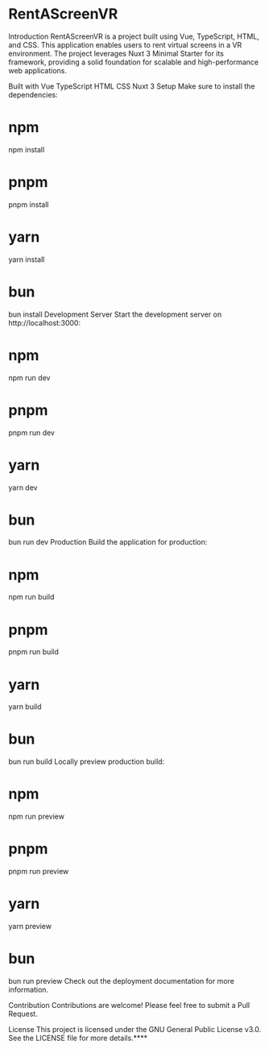 # RentAScreenVR

Introduction
RentAScreenVR is a project built using Vue, TypeScript, HTML, and CSS. This application enables users to rent virtual screens in a VR environment. The project leverages Nuxt 3 Minimal Starter for its framework, providing a solid foundation for scalable and high-performance web applications.

Built with
Vue
TypeScript
HTML
CSS
Nuxt 3
Setup
Make sure to install the dependencies:

# npm
npm install

# pnpm
pnpm install

# yarn
yarn install

# bun
bun install
Development Server
Start the development server on http://localhost:3000:

# npm
npm run dev

# pnpm
pnpm run dev

# yarn
yarn dev

# bun
bun run dev
Production
Build the application for production:

# npm
npm run build

# pnpm
pnpm run build

# yarn
yarn build

# bun
bun run build
Locally preview production build:

# npm
npm run preview

# pnpm
pnpm run preview

# yarn
yarn preview

# bun
bun run preview
Check out the deployment documentation for more information.

Contribution
Contributions are welcome! Please feel free to submit a Pull Request.

License
This project is licensed under the GNU General Public License v3.0. See the LICENSE file for more details.****
